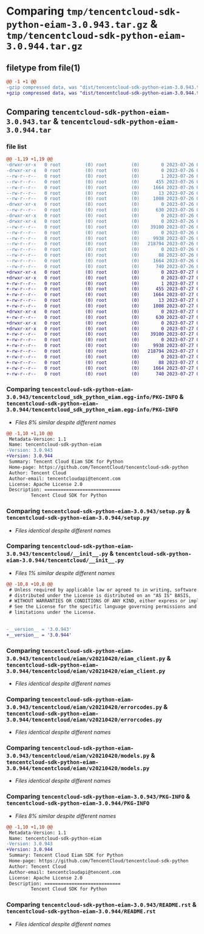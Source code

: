 # Comparing `tmp/tencentcloud-sdk-python-eiam-3.0.943.tar.gz` & `tmp/tencentcloud-sdk-python-eiam-3.0.944.tar.gz`

## filetype from file(1)

```diff
@@ -1 +1 @@
-gzip compressed data, was "dist/tencentcloud-sdk-python-eiam-3.0.943.tar", last modified: Wed Jul 26 00:37:02 2023, max compression
+gzip compressed data, was "dist/tencentcloud-sdk-python-eiam-3.0.944.tar", last modified: Thu Jul 27 02:15:18 2023, max compression
```

## Comparing `tencentcloud-sdk-python-eiam-3.0.943.tar` & `tencentcloud-sdk-python-eiam-3.0.944.tar`

### file list

```diff
@@ -1,19 +1,19 @@
-drwxr-xr-x   0 root         (0) root         (0)        0 2023-07-26 00:37:02.000000 tencentcloud-sdk-python-eiam-3.0.943/
-drwxr-xr-x   0 root         (0) root         (0)        0 2023-07-26 00:37:02.000000 tencentcloud-sdk-python-eiam-3.0.943/tencentcloud_sdk_python_eiam.egg-info/
--rw-r--r--   0 root         (0) root         (0)        1 2023-07-26 00:37:02.000000 tencentcloud-sdk-python-eiam-3.0.943/tencentcloud_sdk_python_eiam.egg-info/dependency_links.txt
--rw-r--r--   0 root         (0) root         (0)      455 2023-07-26 00:37:02.000000 tencentcloud-sdk-python-eiam-3.0.943/tencentcloud_sdk_python_eiam.egg-info/SOURCES.txt
--rw-r--r--   0 root         (0) root         (0)     1664 2023-07-26 00:37:02.000000 tencentcloud-sdk-python-eiam-3.0.943/tencentcloud_sdk_python_eiam.egg-info/PKG-INFO
--rw-r--r--   0 root         (0) root         (0)       13 2023-07-26 00:37:02.000000 tencentcloud-sdk-python-eiam-3.0.943/tencentcloud_sdk_python_eiam.egg-info/top_level.txt
--rw-r--r--   0 root         (0) root         (0)     1008 2023-07-26 00:37:02.000000 tencentcloud-sdk-python-eiam-3.0.943/setup.py
-drwxr-xr-x   0 root         (0) root         (0)        0 2023-07-26 00:37:02.000000 tencentcloud-sdk-python-eiam-3.0.943/tencentcloud/
--rw-r--r--   0 root         (0) root         (0)      630 2023-07-26 00:37:02.000000 tencentcloud-sdk-python-eiam-3.0.943/tencentcloud/__init__.py
-drwxr-xr-x   0 root         (0) root         (0)        0 2023-07-26 00:37:02.000000 tencentcloud-sdk-python-eiam-3.0.943/tencentcloud/eiam/
-drwxr-xr-x   0 root         (0) root         (0)        0 2023-07-26 00:37:02.000000 tencentcloud-sdk-python-eiam-3.0.943/tencentcloud/eiam/v20210420/
--rw-r--r--   0 root         (0) root         (0)    39100 2023-07-26 00:37:02.000000 tencentcloud-sdk-python-eiam-3.0.943/tencentcloud/eiam/v20210420/eiam_client.py
--rw-r--r--   0 root         (0) root         (0)        0 2023-07-26 00:37:02.000000 tencentcloud-sdk-python-eiam-3.0.943/tencentcloud/eiam/v20210420/__init__.py
--rw-r--r--   0 root         (0) root         (0)     9938 2023-07-26 00:37:02.000000 tencentcloud-sdk-python-eiam-3.0.943/tencentcloud/eiam/v20210420/errorcodes.py
--rw-r--r--   0 root         (0) root         (0)   218794 2023-07-26 00:37:02.000000 tencentcloud-sdk-python-eiam-3.0.943/tencentcloud/eiam/v20210420/models.py
--rw-r--r--   0 root         (0) root         (0)        0 2023-07-26 00:37:02.000000 tencentcloud-sdk-python-eiam-3.0.943/tencentcloud/eiam/__init__.py
--rw-r--r--   0 root         (0) root         (0)       88 2023-07-26 00:37:02.000000 tencentcloud-sdk-python-eiam-3.0.943/setup.cfg
--rw-r--r--   0 root         (0) root         (0)     1664 2023-07-26 00:37:02.000000 tencentcloud-sdk-python-eiam-3.0.943/PKG-INFO
--rw-r--r--   0 root         (0) root         (0)      740 2023-07-26 00:37:02.000000 tencentcloud-sdk-python-eiam-3.0.943/README.rst
+drwxr-xr-x   0 root         (0) root         (0)        0 2023-07-27 02:15:18.000000 tencentcloud-sdk-python-eiam-3.0.944/
+drwxr-xr-x   0 root         (0) root         (0)        0 2023-07-27 02:15:18.000000 tencentcloud-sdk-python-eiam-3.0.944/tencentcloud_sdk_python_eiam.egg-info/
+-rw-r--r--   0 root         (0) root         (0)        1 2023-07-27 02:15:18.000000 tencentcloud-sdk-python-eiam-3.0.944/tencentcloud_sdk_python_eiam.egg-info/dependency_links.txt
+-rw-r--r--   0 root         (0) root         (0)      455 2023-07-27 02:15:18.000000 tencentcloud-sdk-python-eiam-3.0.944/tencentcloud_sdk_python_eiam.egg-info/SOURCES.txt
+-rw-r--r--   0 root         (0) root         (0)     1664 2023-07-27 02:15:18.000000 tencentcloud-sdk-python-eiam-3.0.944/tencentcloud_sdk_python_eiam.egg-info/PKG-INFO
+-rw-r--r--   0 root         (0) root         (0)       13 2023-07-27 02:15:18.000000 tencentcloud-sdk-python-eiam-3.0.944/tencentcloud_sdk_python_eiam.egg-info/top_level.txt
+-rw-r--r--   0 root         (0) root         (0)     1008 2023-07-27 02:15:18.000000 tencentcloud-sdk-python-eiam-3.0.944/setup.py
+drwxr-xr-x   0 root         (0) root         (0)        0 2023-07-27 02:15:18.000000 tencentcloud-sdk-python-eiam-3.0.944/tencentcloud/
+-rw-r--r--   0 root         (0) root         (0)      630 2023-07-27 02:15:18.000000 tencentcloud-sdk-python-eiam-3.0.944/tencentcloud/__init__.py
+drwxr-xr-x   0 root         (0) root         (0)        0 2023-07-27 02:15:18.000000 tencentcloud-sdk-python-eiam-3.0.944/tencentcloud/eiam/
+drwxr-xr-x   0 root         (0) root         (0)        0 2023-07-27 02:15:18.000000 tencentcloud-sdk-python-eiam-3.0.944/tencentcloud/eiam/v20210420/
+-rw-r--r--   0 root         (0) root         (0)    39100 2023-07-27 02:15:18.000000 tencentcloud-sdk-python-eiam-3.0.944/tencentcloud/eiam/v20210420/eiam_client.py
+-rw-r--r--   0 root         (0) root         (0)        0 2023-07-27 02:15:18.000000 tencentcloud-sdk-python-eiam-3.0.944/tencentcloud/eiam/v20210420/__init__.py
+-rw-r--r--   0 root         (0) root         (0)     9938 2023-07-27 02:15:18.000000 tencentcloud-sdk-python-eiam-3.0.944/tencentcloud/eiam/v20210420/errorcodes.py
+-rw-r--r--   0 root         (0) root         (0)   218794 2023-07-27 02:15:18.000000 tencentcloud-sdk-python-eiam-3.0.944/tencentcloud/eiam/v20210420/models.py
+-rw-r--r--   0 root         (0) root         (0)        0 2023-07-27 02:15:18.000000 tencentcloud-sdk-python-eiam-3.0.944/tencentcloud/eiam/__init__.py
+-rw-r--r--   0 root         (0) root         (0)       88 2023-07-27 02:15:18.000000 tencentcloud-sdk-python-eiam-3.0.944/setup.cfg
+-rw-r--r--   0 root         (0) root         (0)     1664 2023-07-27 02:15:18.000000 tencentcloud-sdk-python-eiam-3.0.944/PKG-INFO
+-rw-r--r--   0 root         (0) root         (0)      740 2023-07-27 02:15:18.000000 tencentcloud-sdk-python-eiam-3.0.944/README.rst
```

### Comparing `tencentcloud-sdk-python-eiam-3.0.943/tencentcloud_sdk_python_eiam.egg-info/PKG-INFO` & `tencentcloud-sdk-python-eiam-3.0.944/tencentcloud_sdk_python_eiam.egg-info/PKG-INFO`

 * *Files 8% similar despite different names*

```diff
@@ -1,10 +1,10 @@
 Metadata-Version: 1.1
 Name: tencentcloud-sdk-python-eiam
-Version: 3.0.943
+Version: 3.0.944
 Summary: Tencent Cloud Eiam SDK for Python
 Home-page: https://github.com/TencentCloud/tencentcloud-sdk-python
 Author: Tencent Cloud
 Author-email: tencentcloudapi@tencent.com
 License: Apache License 2.0
 Description: ============================
         Tencent Cloud SDK for Python
```

### Comparing `tencentcloud-sdk-python-eiam-3.0.943/setup.py` & `tencentcloud-sdk-python-eiam-3.0.944/setup.py`

 * *Files identical despite different names*

### Comparing `tencentcloud-sdk-python-eiam-3.0.943/tencentcloud/__init__.py` & `tencentcloud-sdk-python-eiam-3.0.944/tencentcloud/__init__.py`

 * *Files 1% similar despite different names*

```diff
@@ -10,8 +10,8 @@
 # Unless required by applicable law or agreed to in writing, software
 # distributed under the License is distributed on an "AS IS" BASIS,
 # WITHOUT WARRANTIES OR CONDITIONS OF ANY KIND, either express or implied.
 # See the License for the specific language governing permissions and
 # limitations under the License.
 
 
-__version__ = '3.0.943'
+__version__ = '3.0.944'
```

### Comparing `tencentcloud-sdk-python-eiam-3.0.943/tencentcloud/eiam/v20210420/eiam_client.py` & `tencentcloud-sdk-python-eiam-3.0.944/tencentcloud/eiam/v20210420/eiam_client.py`

 * *Files identical despite different names*

### Comparing `tencentcloud-sdk-python-eiam-3.0.943/tencentcloud/eiam/v20210420/errorcodes.py` & `tencentcloud-sdk-python-eiam-3.0.944/tencentcloud/eiam/v20210420/errorcodes.py`

 * *Files identical despite different names*

### Comparing `tencentcloud-sdk-python-eiam-3.0.943/tencentcloud/eiam/v20210420/models.py` & `tencentcloud-sdk-python-eiam-3.0.944/tencentcloud/eiam/v20210420/models.py`

 * *Files identical despite different names*

### Comparing `tencentcloud-sdk-python-eiam-3.0.943/PKG-INFO` & `tencentcloud-sdk-python-eiam-3.0.944/PKG-INFO`

 * *Files 8% similar despite different names*

```diff
@@ -1,10 +1,10 @@
 Metadata-Version: 1.1
 Name: tencentcloud-sdk-python-eiam
-Version: 3.0.943
+Version: 3.0.944
 Summary: Tencent Cloud Eiam SDK for Python
 Home-page: https://github.com/TencentCloud/tencentcloud-sdk-python
 Author: Tencent Cloud
 Author-email: tencentcloudapi@tencent.com
 License: Apache License 2.0
 Description: ============================
         Tencent Cloud SDK for Python
```

### Comparing `tencentcloud-sdk-python-eiam-3.0.943/README.rst` & `tencentcloud-sdk-python-eiam-3.0.944/README.rst`

 * *Files identical despite different names*

